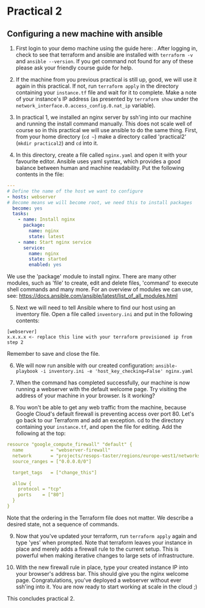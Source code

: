 # Practical 2
## Configuring a new machine with ansible

1. First login to your demo machine using the guide here: . After logging in, check to see that terraform and ansible are installed with `terraform -v` and `ansible --version`. If you get command not found for any of these please ask your friendly course guide for help.

2. If the machine from you previous practical is still up, good, we will use it again in this practical. If not, run `terraform apply` in the directory containing your `instance.tf` file and wait for it to complete. Make a note of your instance's IP address (as presented by `terraform show` under the `network_interface.0.access_config.0.nat_ip` variable).

3. In practical 1, we installed an nginx server by ssh'ing into our machine and running the install command manually. This does not scale well of course so in this practical we will use ansible to do the same thing. First, from your home directory (`cd ~`) make a directory called 'practical2' (`mkdir practical2`) and `cd` into it.

4. In this directory, create a file called `nginx.yaml` and open it with your favourite editor. Ansible uses yaml syntax, which provides a good balance between human and machine readability. Put the following contents in the file:
```yaml
---
# Define the name of the host we want to configure
- hosts: webserver
# Become means we will become root, we need this to install packages
  become: yes
  tasks:
    - name: Install nginx
      package:
        name: nginx
        state: latest
    - name: Start nginx service
      service:
        name: nginx
        state: started
        enabled: yes

```
We use the 'package' module to install nginx. There are many other modules, such as 'file' to create, edit and delete files, 'command' to execute shell commands and many more. For an overview of modules we can use, see: https://docs.ansible.com/ansible/latest/list_of_all_modules.html

5. Next we will need to tell Ansible where to find our host using an inventory file. Open a file called `inventory.ini` and put in the following contents:
```
[webserver]
x.x.x.x <- replace this line with your terraform provisioned ip from step 2
```
Remember to save and close the file.

6. We will now run ansible with our created configuration: `ansible-playbook -i inventory.ini -e 'host_key_checking=False' nginx.yaml`

7. When the command has completed successfully, our machine is now running a webserver with the default welcome page. Try visiting the address of your machine in your browser. Is it working?

8. You won't be able to get any web traffic from the machine, because Google Cloud's default firewall is preventing access over port 80. Let's go back to our Terraform and add an exception. cd to the directory containing your `instance.tf`, and open the file for editing. Add the following at the top:
```yaml
resource "google_compute_firewall" "default" {
  name          = "webserver-firewall"
  network       = "projects/resops-taster/regions/europe-west1/networks/default"
  source_ranges = ["0.0.0.0/0"]

  target_tags   = ["change_this"]

  allow {
    protocol = "tcp"
    ports    = ["80"]
  }
}
```
Note that the ordering in the Terraform file does not matter. We describe a desired state, not a sequence of commands.

9. Now that you've updated your terraform, run `terraform apply` again and type 'yes' when prompted. Note that terraform leaves your instance in place and merely adds a firewall rule to the current setup. This is powerful when making iterative changes to large sets of infrastructure.

10. With the new firewall rule in place, type your created instance IP into your browser's address bar. This should give you the nginx welcome page. Congratulations, you've deployed a webserver without ever ssh'ing into it. You are now ready to start working at scale in the cloud ;)

This concludes practical 2.
